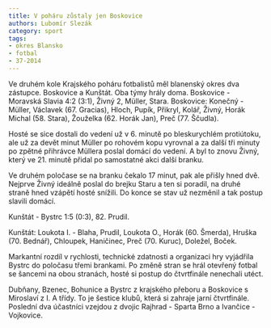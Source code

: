 ```yaml
---
title: V poháru zůstaly jen Boskovice
authors: Lubomír Slezák
category: sport
tags:
- okres Blansko
- fotbal
- 37-2014 
---
```


Ve druhém kole Krajského poháru fotbalistů měl blanenský okres dva zástupce. Boskovice a Kunštát. Oba týmy hrály doma.
Boskovice - Moravská Slavia 4:2 (3:1), Živný 2, Müller, Stara.
Boskovice: Konečný - Müller, Václavek (67. Gracias), Hloch, Pupík, Přikryl, Kolář, Živný, Horák Michal (58. Stara), Žouželka (62. Horák Jan), Preč (77. Ščudla).

Hosté se sice dostali do vedení už v 6. minutě po bleskurychlém protiútoku, ale už za devět minut Müller po rohovém kopu vyrovnal a za další tři minuty po zpětné přihrávce Müllera poslal domácí do vedení. A byl to znovu Živný, který ve 21. minutě přidal po samostatné akci další branku.

Ve druhém poločase se na branku čekalo 17 minut, pak ale přišly hned dvě. Nejprve Živný ideálně poslal do brejku Staru a ten si poradil, na druhé straně hned vzápětí hosté snížili. Do konce se stav už nezměnil a tak postup slavili domácí.

Kunštát - Bystrc 1:5 (0:3), 82. Prudil. 

Kunštát: Loukota I. - Blaha, Prudil, Loukota O., Horák (60. Šmerda), Hruška (70. Bednář), Chloupek, Haničinec, Preč (70. Kuruc), Doležel, Boček.

Markantní rozdíl v rychlosti, technické zdatnosti a organizaci hry vyjádřila Bystrc do poločasu třemi brankami. Po změně stran se hrál otevřený fotbal se šancemi na obou stranách, hosté si postup do čtvrtfinále nenechali utéct.

Dubňany, Bzenec, Bohunice a Bystrc z krajského přeboru a Boskovice s Miroslaví z I. A třídy. To je šestice klubů, která si zahraje jarní čtvrtfinále. Poslední dva účastníci vzejdou z dvojic Rajhrad - Sparta Brno a Ivančice - Vojkovice.